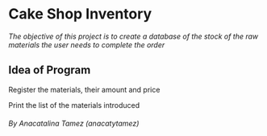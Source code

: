 # Cake Shop Inventory

_The objective of this project is to create a database of the stock of the raw materials the user needs to complete the order_

## Idea of Program 

Register the materials, their amount and price

Print the list of the materials introduced

###### By Anacatalina Tamez (anacatytamez)


